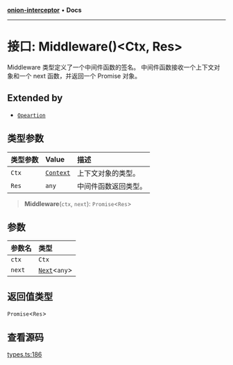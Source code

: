 [**onion-interceptor**](../README.md) • **Docs**

***

# 接口: Middleware()\<Ctx, Res\>

Middleware 类型定义了一个中间件函数的签名。
中间件函数接收一个上下文对象和一个 next 函数，并返回一个 Promise 对象。

## Extended by

- [`Opeartion`](Opeartion.md)

## 类型参数

| 类型参数 | Value | 描述 |
| :------ | :------ | :------ |
| `Ctx` | [`Context`](Context.md) | 上下文对象的类型。 |
| `Res` | `any` | 中间件函数返回类型。 |

> **Middleware**(`ctx`, `next`): `Promise`\<`Res`\>

## 参数

| 参数名 | 类型 |
| :------ | :------ |
| `ctx` | `Ctx` |
| `next` | [`Next`](Next.md)\<`any`\> |

## 返回值类型

`Promise`\<`Res`\>

## 查看源码

[types.ts:186](https://github.com/coverjs/onion-interceptor/blob/87a6c5cc986300604182f401f081b47e89a260b5/packages/core/src/types.ts#L186)
